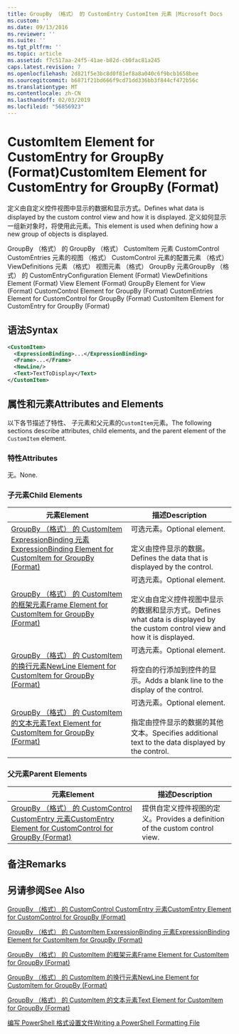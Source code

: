 ```yaml
---
title: GroupBy （格式） 的 CustomEntry CustomItem 元素 |Microsoft Docs
ms.custom: ''
ms.date: 09/13/2016
ms.reviewer: ''
ms.suite: ''
ms.tgt_pltfrm: ''
ms.topic: article
ms.assetid: f7c517aa-24f5-41ae-b82d-cb0fac81a245
caps.latest.revision: 7
ms.openlocfilehash: 2d821f5e3bc8d0f81ef8a8a040c6f9bcb1658bee
ms.sourcegitcommit: b6871f21bd666f9cd71dd336bb3f844cf472b56c
ms.translationtype: MT
ms.contentlocale: zh-CN
ms.lasthandoff: 02/03/2019
ms.locfileid: "56856923"
---
```

# <a name="customitem-element-for-customentry-for-groupby-format"></a><span data-ttu-id="b2ff8-102">CustomItem Element for CustomEntry for GroupBy (Format)</span><span class="sxs-lookup"><span data-stu-id="b2ff8-102">CustomItem Element for CustomEntry for GroupBy (Format)</span></span>

<span data-ttu-id="b2ff8-103">定义由自定义控件视图中显示的数据和显示方式。</span><span class="sxs-lookup"><span data-stu-id="b2ff8-103">Defines what data is displayed by the custom control view and how it is displayed.</span></span> <span data-ttu-id="b2ff8-104">定义如何显示一组新对象时，将使用此元素。</span><span class="sxs-lookup"><span data-stu-id="b2ff8-104">This element is used when defining how a new group of objects is displayed.</span></span>

<span data-ttu-id="b2ff8-105">GroupBy （格式） 的 GroupBy （格式） CustomItem 元素 CustomControl CustomEntries 元素的视图 （格式） CustomControl 元素的配置元素 （格式） ViewDefinitions 元素 （格式） 视图元素 （格式） GroupBy 元素GroupBy （格式） 的 CustomEntry</span><span class="sxs-lookup"><span data-stu-id="b2ff8-105">Configuration Element (Format) ViewDefinitions Element (Format) View Element (Format) GroupBy Element for View (Format) CustomControl Element for GroupBy (Format) CustomEntries Element for CustomControl for GroupBy (Format) CustomItem Element for CustomEntry for GroupBy (Format)</span></span>

## <a name="syntax"></a><span data-ttu-id="b2ff8-106">语法</span><span class="sxs-lookup"><span data-stu-id="b2ff8-106">Syntax</span></span>

```xml
<CustomItem>
  <ExpressionBinding>...</ExpressionBinding>
  <Frame>...</Frame>
  <NewLine/>
  <Text>TextToDisplay</Text>
</CustomItem>
```

## <a name="attributes-and-elements"></a><span data-ttu-id="b2ff8-107">属性和元素</span><span class="sxs-lookup"><span data-stu-id="b2ff8-107">Attributes and Elements</span></span>

<span data-ttu-id="b2ff8-108">以下各节描述了特性、 子元素和父元素的`CustomItem`元素。</span><span class="sxs-lookup"><span data-stu-id="b2ff8-108">The following sections describe attributes, child elements, and the parent element of the `CustomItem` element.</span></span>

### <a name="attributes"></a><span data-ttu-id="b2ff8-109">特性</span><span class="sxs-lookup"><span data-stu-id="b2ff8-109">Attributes</span></span>

<span data-ttu-id="b2ff8-110">无。</span><span class="sxs-lookup"><span data-stu-id="b2ff8-110">None.</span></span>

### <a name="child-elements"></a><span data-ttu-id="b2ff8-111">子元素</span><span class="sxs-lookup"><span data-stu-id="b2ff8-111">Child Elements</span></span>

|<span data-ttu-id="b2ff8-112">元素</span><span class="sxs-lookup"><span data-stu-id="b2ff8-112">Element</span></span>|<span data-ttu-id="b2ff8-113">描述</span><span class="sxs-lookup"><span data-stu-id="b2ff8-113">Description</span></span>|
|-------------|-----------------|
|[<span data-ttu-id="b2ff8-114">GroupBy （格式） 的 CustomItem ExpressionBinding 元素</span><span class="sxs-lookup"><span data-stu-id="b2ff8-114">ExpressionBinding Element for CustomItem for GroupBy (Format)</span></span>](./expressionbinding-element-for-customitem-for-groupby-format.md)|<span data-ttu-id="b2ff8-115">可选元素。</span><span class="sxs-lookup"><span data-stu-id="b2ff8-115">Optional element.</span></span><br /><br /> <span data-ttu-id="b2ff8-116">定义由控件显示的数据。</span><span class="sxs-lookup"><span data-stu-id="b2ff8-116">Defines the data that is displayed by the control.</span></span>|
|[<span data-ttu-id="b2ff8-117">GroupBy （格式） 的 CustomItem 的框架元素</span><span class="sxs-lookup"><span data-stu-id="b2ff8-117">Frame Element for CustomItem for GroupBy (Format)</span></span>](./frame-element-for-customitem-for-groupby-format.md)|<span data-ttu-id="b2ff8-118">可选元素。</span><span class="sxs-lookup"><span data-stu-id="b2ff8-118">Optional element.</span></span><br /><br /> <span data-ttu-id="b2ff8-119">定义由自定义控件视图中显示的数据和显示方式。</span><span class="sxs-lookup"><span data-stu-id="b2ff8-119">Defines what data is displayed by the custom control view and how it is displayed.</span></span>|
|[<span data-ttu-id="b2ff8-120">GroupBy （格式） 的 CustomItem 的换行元素</span><span class="sxs-lookup"><span data-stu-id="b2ff8-120">NewLine Element for CustomItem for GroupBy (Format)</span></span>](./newline-element-for-customitem-for-groupby-format.md)|<span data-ttu-id="b2ff8-121">可选元素。</span><span class="sxs-lookup"><span data-stu-id="b2ff8-121">Optional element.</span></span><br /><br /> <span data-ttu-id="b2ff8-122">将空白的行添加到控件的显示。</span><span class="sxs-lookup"><span data-stu-id="b2ff8-122">Adds a blank line to the display of the control.</span></span>|
|[<span data-ttu-id="b2ff8-123">GroupBy （格式） 的 CustomItem 的文本元素</span><span class="sxs-lookup"><span data-stu-id="b2ff8-123">Text Element for CustomItem for GroupBy (Format)</span></span>](./text-element-for-customitem-for-groupby-format.md)|<span data-ttu-id="b2ff8-124">可选元素。</span><span class="sxs-lookup"><span data-stu-id="b2ff8-124">Optional element.</span></span><br /><br /> <span data-ttu-id="b2ff8-125">指定由控件显示的数据的其他文本。</span><span class="sxs-lookup"><span data-stu-id="b2ff8-125">Specifies additional text to the data displayed by the control.</span></span>|

### <a name="parent-elements"></a><span data-ttu-id="b2ff8-126">父元素</span><span class="sxs-lookup"><span data-stu-id="b2ff8-126">Parent Elements</span></span>

|<span data-ttu-id="b2ff8-127">元素</span><span class="sxs-lookup"><span data-stu-id="b2ff8-127">Element</span></span>|<span data-ttu-id="b2ff8-128">描述</span><span class="sxs-lookup"><span data-stu-id="b2ff8-128">Description</span></span>|
|-------------|-----------------|
|[<span data-ttu-id="b2ff8-129">GroupBy （格式） 的 CustomControl CustomEntry 元素</span><span class="sxs-lookup"><span data-stu-id="b2ff8-129">CustomEntry Element for CustomControl for GroupBy (Format)</span></span>](./customentry-element-for-customcontrol-for-groupby-format.md)|<span data-ttu-id="b2ff8-130">提供自定义控件视图的定义。</span><span class="sxs-lookup"><span data-stu-id="b2ff8-130">Provides a definition of the custom control view.</span></span>|

## <a name="remarks"></a><span data-ttu-id="b2ff8-131">备注</span><span class="sxs-lookup"><span data-stu-id="b2ff8-131">Remarks</span></span>

## <a name="see-also"></a><span data-ttu-id="b2ff8-132">另请参阅</span><span class="sxs-lookup"><span data-stu-id="b2ff8-132">See Also</span></span>

[<span data-ttu-id="b2ff8-133">GroupBy （格式） 的 CustomControl CustomEntry 元素</span><span class="sxs-lookup"><span data-stu-id="b2ff8-133">CustomEntry Element for CustomControl for GroupBy (Format)</span></span>](./customentry-element-for-customcontrol-for-groupby-format.md)

[<span data-ttu-id="b2ff8-134">GroupBy （格式） 的 CustomItem ExpressionBinding 元素</span><span class="sxs-lookup"><span data-stu-id="b2ff8-134">ExpressionBinding Element for CustomItem for GroupBy (Format)</span></span>](./expressionbinding-element-for-customitem-for-groupby-format.md)

[<span data-ttu-id="b2ff8-135">GroupBy （格式） 的 CustomItem 的框架元素</span><span class="sxs-lookup"><span data-stu-id="b2ff8-135">Frame Element for CustomItem for GroupBy (Format)</span></span>](./frame-element-for-customitem-for-groupby-format.md)

[<span data-ttu-id="b2ff8-136">GroupBy （格式） 的 CustomItem 的换行元素</span><span class="sxs-lookup"><span data-stu-id="b2ff8-136">NewLine Element for CustomItem for GroupBy (Format)</span></span>](./newline-element-for-customitem-for-groupby-format.md)

[<span data-ttu-id="b2ff8-137">GroupBy （格式） 的 CustomItem 的文本元素</span><span class="sxs-lookup"><span data-stu-id="b2ff8-137">Text Element for CustomItem for GroupBy (Format)</span></span>](./text-element-for-customitem-for-groupby-format.md)

[<span data-ttu-id="b2ff8-138">编写 PowerShell 格式设置文件</span><span class="sxs-lookup"><span data-stu-id="b2ff8-138">Writing a PowerShell Formatting File</span></span>](./writing-a-powershell-formatting-file.md)
